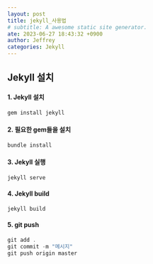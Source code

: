 ```yaml
---
layout: post
title: jekyll_사용법
# subtitle: A awesome static site generator.
ate: 2023-06-27 18:43:32 +0900
author: Jeffrey
categories: Jekyll
---
```


## Jekyll 설치

#### 1. Jekyll 설치
```jsx
gem install jekyll
```  
#### 2. 필요한 gem들을 설치
```jsx
bundle install
```
#### 3. Jekyll 실행
```jsx
jekyll serve
```
#### 4. Jekyll build
```jsx
jekyll build
```
#### 5. git push
```jsx
git add .
git commit -m "메시지"
git push origin master
```
